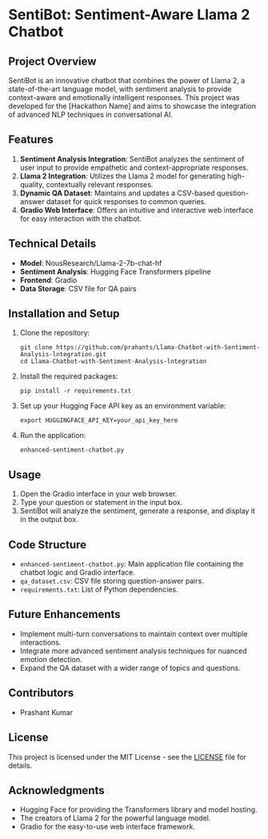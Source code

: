 # SentiBot: Sentiment-Aware Llama 2 Chatbot

## Project Overview

SentiBot is an innovative chatbot that combines the power of Llama 2, a state-of-the-art language model, with sentiment analysis to provide context-aware and emotionally intelligent responses. This project was developed for the [Hackathon Name] and aims to showcase the integration of advanced NLP techniques in conversational AI.

## Features

1. **Sentiment Analysis Integration**: SentiBot analyzes the sentiment of user input to provide empathetic and context-appropriate responses.
2. **Llama 2 Integration**: Utilizes the Llama 2 model for generating high-quality, contextually relevant responses.
3. **Dynamic QA Dataset**: Maintains and updates a CSV-based question-answer dataset for quick responses to common queries.
4. **Gradio Web Interface**: Offers an intuitive and interactive web interface for easy interaction with the chatbot.

## Technical Details

- **Model**: NousResearch/Llama-2-7b-chat-hf
- **Sentiment Analysis**: Hugging Face Transformers pipeline
- **Frontend**: Gradio
- **Data Storage**: CSV file for QA pairs

## Installation and Setup

1. Clone the repository:
   ```
   git clone https://github.com/prahants/Llama-Chatbot-with-Sentiment-Analysis-lntegration.git
   cd Llama-Chatbot-with-Sentiment-Analysis-lntegration
   ```

2. Install the required packages:
   ```
   pip install -r requirements.txt
   ```

3. Set up your Hugging Face API key as an environment variable:
   ```
   export HUGGINGFACE_API_KEY=your_api_key_here
   ```

4. Run the application:
   ```
   enhanced-sentiment-chatbot.py
   ```

## Usage

1. Open the Gradio interface in your web browser.
2. Type your question or statement in the input box.
3. SentiBot will analyze the sentiment, generate a response, and display it in the output box.

## Code Structure

- `enhanced-sentiment-chatbot.py`: Main application file containing the chatbot logic and Gradio interface.
- `qa_dataset.csv`: CSV file storing question-answer pairs.
- `requirements.txt`: List of Python dependencies.

## Future Enhancements

- Implement multi-turn conversations to maintain context over multiple interactions.
- Integrate more advanced sentiment analysis techniques for nuanced emotion detection.
- Expand the QA dataset with a wider range of topics and questions.

## Contributors

- Prashant Kumar

## License

This project is licensed under the MIT License - see the [LICENSE](LICENSE) file for details.

## Acknowledgments

- Hugging Face for providing the Transformers library and model hosting.
- The creators of Llama 2 for the powerful language model.
- Gradio for the easy-to-use web interface framework.


